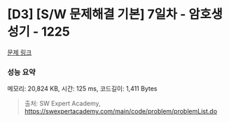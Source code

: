 # [D3] [S/W 문제해결 기본] 7일차 - 암호생성기 - 1225 

[문제 링크](https://swexpertacademy.com/main/code/problem/problemDetail.do?contestProbId=AV14uWl6AF0CFAYD) 

### 성능 요약

메모리: 20,824 KB, 시간: 125 ms, 코드길이: 1,411 Bytes



> 출처: SW Expert Academy, https://swexpertacademy.com/main/code/problem/problemList.do